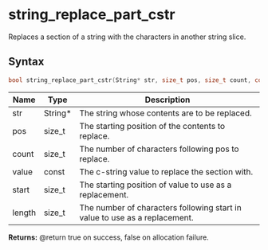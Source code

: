 # string_replace_part_cstr

Replaces a section of a string with the characters in another string slice.

## Syntax

```c
bool string_replace_part_cstr(String* str, size_t pos, size_t count, const char* value, size_t start, size_t length);
```

| Name | Type | Description |
| --- | --- | --- |
| str | String* | The string whose contents are to be replaced. |
| pos | size_t | The starting position of the contents to replace. |
| count | size_t | The number of characters following pos to replace. |
| value | const | The c-string value to replace the section with. |
| start | size_t | The starting position of value to use as a replacement. |
| length | size_t | The number of characters following start in value to use as a replacement. |

**Returns:** @return true on success, false on allocation failure.

